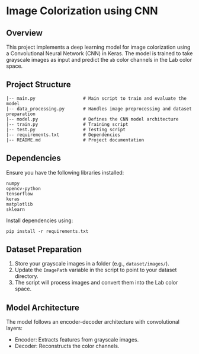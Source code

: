 # Image Colorization using CNN

## Overview
This project implements a deep learning model for image colorization using a Convolutional Neural Network (CNN) in Keras. The model is trained to take grayscale images as input and predict the `ab` color channels in the Lab color space.

## Project Structure
```
|-- main.py                  # Main script to train and evaluate the model
|-- data_processing.py       # Handles image preprocessing and dataset preparation
|-- model.py                 # Defines the CNN model architecture
|-- train.py                 # Training script
|-- test.py                  # Testing script
|-- requirements.txt         # Dependencies
|-- README.md                # Project documentation
```

## Dependencies
Ensure you have the following libraries installed:
```
numpy
opencv-python
tensorflow
keras
matplotlib
sklearn
```
Install dependencies using:
```
pip install -r requirements.txt
```

## Dataset Preparation
1. Store your grayscale images in a folder (e.g., `dataset/images/`).
2. Update the `ImagePath` variable in the script to point to your dataset directory.
3. The script will process images and convert them into the Lab color space.

## Model Architecture
The model follows an encoder-decoder architecture with convolutional layers:
- Encoder: Extracts features from grayscale images.
- Decoder: Reconstructs the color channels.


